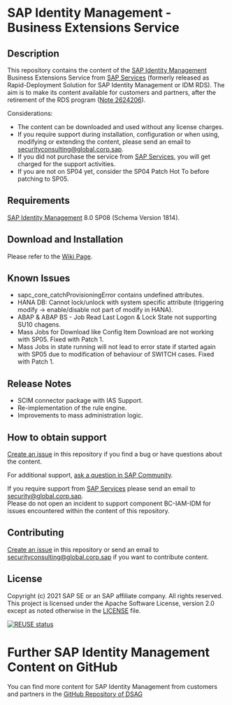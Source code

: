 # SAP Identity Management - Business Extensions Service

## Description

This repository contains the content of the [SAP Identity Management](https://www.sap.com/products/identity-management.html) Business Extensions Service from [SAP Services](https://www.sap.com/services.html) (formerly released as Rapid-Deployment Solution for SAP Identity Management or IDM RDS). The aim is to make its content available for customers and partners, after the retirement of the RDS program ([Note 2624206](https://launchpad.support.sap.com/#/notes/2624206)).  

Considerations:
* The content can be downloaded and used without any license charges.
* If you require support during installation, configuration or when using, modifying or extending the content, please send an email to <securityconsulting@global.corp.sap>.
* If you did not purchase the service from [SAP Services](https://www.sap.com/services.html), you will get charged for the support activities.
* If you are not on SP04 yet, consider the SP04 Patch Hot To before patching to SP05.

## Requirements

[SAP Identity Management](https://www.sap.com/products/identity-management.html) 8.0 SP08 (Schema Version 1814).

## Download and Installation
Please refer to the [Wiki Page](https://github.com/SAP-samples/idm-business-extensions-service/wiki).

## Known Issues

* sapc_core_catchProvisioningError contains undefined attributes.
* HANA DB: Cannot lock/unlock with system specific attribute (triggering modify -> enable/disable not part of modify in HANA).
* ABAP & ABAP BS - Job Read Last Logon & Lock State not supporting SU10 chagens.
* Mass Jobs for Download like Config Item Download are not working with SP05. Fixed with Patch 1.
* Mass Jobs in state running will not lead to error state if started again with SP05 due to modification of behaviour of SWITCH cases. Fixed with Patch 1.

## Release Notes 

* SCIM connector package with IAS Support.
* Re-implementation of the rule engine.
* Improvements to mass administration logic.



## How to obtain support

[Create an issue](https://github.com/SAP-samples/idm-business-extensions-service/issues) in this repository if you find a bug or have questions about the content.
 
For additional support, [ask a question in SAP Community](https://answers.sap.com/questions/ask.html).

If you require support from [SAP Services](https://www.sap.com/services.html) please send an email to <security@global.corp.sap>.  
Please do not open an incident to support component BC-IAM-IDM for issues encountered within the content of this repository.

## Contributing

[Create an issue](https://github.com/SAP-samples/idm-business-extensions-service/issues) in this repository or send an email to <securityconsulting@global.corp.sap> if you want to contribute content.

## License

Copyright (c) 2021 SAP SE or an SAP affiliate company. All rights reserved. This project is licensed under the Apache Software License, version 2.0 except as noted otherwise in the [LICENSE](LICENSES/Apache-2.0.txt) file.

[![REUSE status](https://api.reuse.software/badge/github.com/SAP-samples/idm-business-extensions-service)](https://api.reuse.software/info/github.com/SAP-samples/idm-business-extensions-service)

# Further SAP Identity Management Content on GitHub

You can find more content for SAP Identity Management from customers and partners in the [GitHub Repository of DSAG](https://github.com/1DSAG/IDM8.x)
